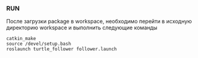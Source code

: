 ### RUN
После загрузки package в workspace, необходимо перейти в исходную директорию workspace и выполнить следующие команды
```
catkin_make
source /devel/setup.bash
roslaunch turtle_follower follower.launch
```

